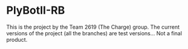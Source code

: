 # PlyBotII-RB

This is the project by the Team 2619 (The Charge) group.
The current versions of the project (all the branches) are test versions... Not a final product.
